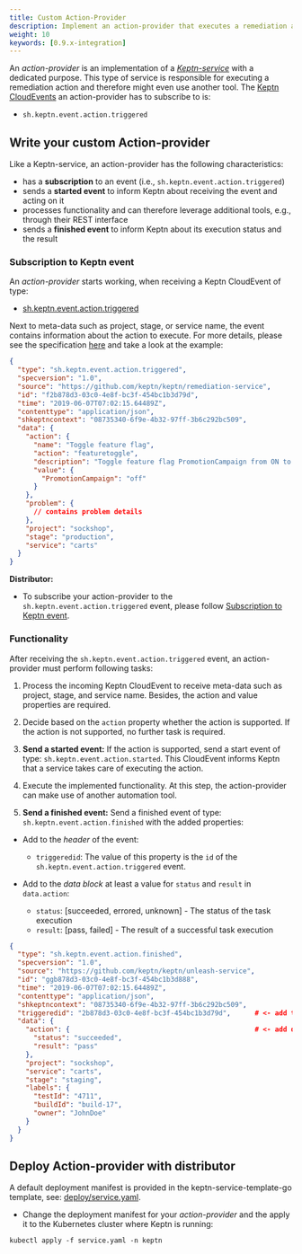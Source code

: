 ```yaml
---
title: Custom Action-Provider
description: Implement an action-provider that executes a remediation action as response to a problem.
weight: 10
keywords: [0.9.x-integration]
---
```


An *action-provider* is an implementation of a [*Keptn-service*](../custom_integration/#keptn-service) with a dedicated purpose. This type of service is responsible for executing a remediation action and therefore might even use another tool. The [Keptn CloudEvents](#cloudevents) an action-provider has to subscribe to is:

- `sh.keptn.event.action.triggered`

## Write your custom Action-provider

Like a Keptn-service, an action-provider has the following characteristics: 

* has a **subscription** to an event (i.e., `sh.keptn.event.action.triggered`)
* sends a **started event** to inform Keptn about receiving the event and acting on it
* processes functionality and can therefore leverage additional tools, e.g., through their REST interface
* sends a **finished event** to inform Keptn about its execution status and the result 

### Subscription to Keptn event

An *action-provider* starts working, when receiving a Keptn CloudEvent of type:

-  [sh.keptn.event.action.triggered](https://github.com/keptn/spec/blob/0.2.2/cloudevents.md#action-triggered)

Next to meta-data such as project, stage, or service name, the event contains information about the action to execute. For more details, please see the specification [here](https://github.com/keptn/spec/blob/0.2.2/cloudevents.md#action-triggered) and take a look at the example: 


```json
{
  "type": "sh.keptn.event.action.triggered",
  "specversion": "1.0",
  "source": "https://github.com/keptn/keptn/remediation-service",
  "id": "f2b878d3-03c0-4e8f-bc3f-454bc1b3d79d",
  "time": "2019-06-07T07:02:15.64489Z",
  "contenttype": "application/json",
  "shkeptncontext": "08735340-6f9e-4b32-97ff-3b6c292bc509",
  "data": {    
    "action": {
      "name": "Toggle feature flag",
      "action": "featuretoggle",
      "description": "Toggle feature flag PromotionCampaign from ON to OFF.",
      "value": {
        "PromotionCampaign": "off"
      }
    },
    "problem": {
      // contains problem details
    },
    "project": "sockshop",
    "stage": "production",
    "service": "carts"
  }
}
```

**Distributor:**

* To subscribe your action-provider to the `sh.keptn.event.action.triggered` event, please follow [Subscription to Keptn event](../custom_integration/#subscription-to-keptn-event).

### Functionality 

After receiving the `sh.keptn.event.action.triggered` event, an action-provider must perform following tasks:

1. Process the incoming Keptn CloudEvent to receive meta-data such as project, stage, and service name. Besides, the action and value properties are required.

2. Decide based on the `action` property whether the action is supported. If the action is not supported, no further task is required.

3. **Send a started event:** If the action is supported, send a start event of type: `sh.keptn.event.action.started`. This CloudEvent informs Keptn that a service takes care of executing the action. 

4. Execute the implemented functionality. At this step, the action-provider can make use of another automation tool. 

5. **Send a finished event:** Send a finished event of type: `sh.keptn.event.action.finished` with the added properties:  

  * Add to the *header* of the event: 
      * `triggeredid`: The value of this property is the `id` of the `sh.keptn.event.action.triggered` event. 

  * Add to the *data block* at least a value for `status` and `result` in `data.action`:
     * `status`: [succeeded, errored, unknown] - The status of the task execution
      * `result`: [pass, failed] - The result of a successful task execution 

```json
{
  "type": "sh.keptn.event.action.finished",
  "specversion": "1.0",
  "source": "https://github.com/keptn/keptn/unleash-service",
  "id": "ggb878d3-03c0-4e8f-bc3f-454bc1b3d888",
  "time": "2019-06-07T07:02:15.64489Z",
  "contenttype": "application/json",
  "shkeptncontext": "08735340-6f9e-4b32-97ff-3b6c292bc509",
  "triggeredid": "2b878d3-03c0-4e8f-bc3f-454bc1b3d79d",      # <- add triggeredid
  "data": {
    "action": {                                              # <- add data.action
      "status": "succeeded",
      "result": "pass"
    },
    "project": "sockshop",
    "service": "carts",
    "stage": "staging",
    "labels": {
      "testId": "4711",
      "buildId": "build-17",
      "owner": "JohnDoe"
    }
  }
}
```

## Deploy Action-provider with distributor

A default deployment manifest is provided in the keptn-service-template-go template, see: [deploy/service.yaml](https://github.com/keptn-sandbox/keptn-service-template-go/blob/main/deploy/service.yaml). 

* Change the deployment manifest for your *action-provider* and the apply it to the Kubernetes cluster where Keptn is running:

```console
kubectl apply -f service.yaml -n keptn
```